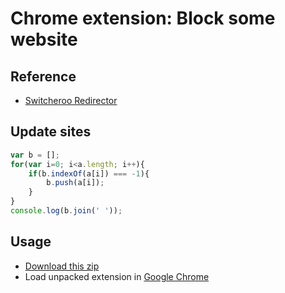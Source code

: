 # Chrome extension: Block some website

## Reference
- [Switcheroo Redirector](https://chrome.google.com/webstore/detail/cnmciclhnghalnpfhhleggldniplelbg)

## Update sites

```JavaScript
var b = [];
for(var i=0; i<a.length; i++){
	if(b.indexOf(a[i]) === -1){
		b.push(a[i]);
	}
}
console.log(b.join(' '));
```

## Usage
- [Download this zip](archive/master.zip)
- Load unpacked extension in [Google Chrome](chrome://extensions/)
